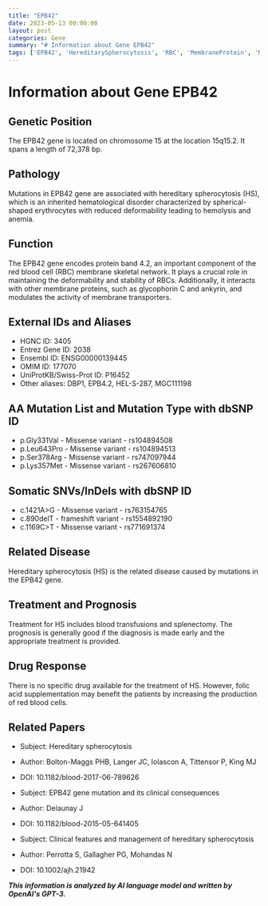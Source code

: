 ```yaml
---
title: "EPB42"
date: 2023-05-13 00:00:00
layout: post
categories: Gene
summary: "# Information about Gene EPB42"
tags: ['EPB42', 'HereditarySpherocytosis', 'RBC', 'MembraneProtein', 'Mutation', 'Treatment', 'Prognosis', 'ClinicalFeatures']
---
```


# Information about Gene EPB42

## Genetic Position
The EPB42 gene is located on chromosome 15 at the location 15q15.2. It spans a length of 72,378 bp.

## Pathology
Mutations in EPB42 gene are associated with hereditary spherocytosis (HS), which is an inherited hematological disorder characterized by spherical-shaped erythrocytes with reduced deformability leading to hemolysis and anemia. 

## Function
The EPB42 gene encodes protein band 4.2, an important component of the red blood cell (RBC) membrane skeletal network. It plays a crucial role in maintaining the deformability and stability of RBCs. Additionally, it interacts with other membrane proteins, such as glycophorin C and ankyrin, and modulates the activity of membrane transporters.

## External IDs and Aliases
- HGNC ID: 3405
- Entrez Gene ID: 2038
- Ensembl ID: ENSG00000139445
- OMIM ID: 177070
- UniProtKB/Swiss-Prot ID: P16452
- Other aliases: DBP1, EPB4.2, HEL-S-287, MGC111198

## AA Mutation List and Mutation Type with dbSNP ID
- p.Gly331Val - Missense variant - rs104894508
- p.Leu643Pro - Missense variant - rs104894513
- p.Ser378Arg - Missense variant - rs747097944
- p.Lys357Met - Missense variant - rs267606810

## Somatic SNVs/InDels with dbSNP ID
- c.1421A>G - Missense variant - rs763154765
- c.890delT - frameshift variant - rs1554892190
- c.1169C>T - Missense variant - rs771691374

## Related Disease
Hereditary spherocytosis (HS) is the related disease caused by mutations in the EPB42 gene. 

## Treatment and Prognosis
Treatment for HS includes blood transfusions and splenectomy. The prognosis is generally good if the diagnosis is made early and the appropriate treatment is provided.

## Drug Response
There is no specific drug available for the treatment of HS. However, folic acid supplementation may benefit the patients by increasing the production of red blood cells.

## Related Papers
- Subject: Hereditary spherocytosis 
- Author: Bolton-Maggs PHB, Langer JC, Iolascon A, Tittensor P, King MJ
- DOI: 10.1182/blood-2017-06-789626

- Subject: EPB42 gene mutation and its clinical consequences 
- Author: Delaunay J
- DOI: 10.1182/blood-2015-05-641405

- Subject: Clinical features and management of hereditary spherocytosis 
- Author: Perrotta S, Gallagher PG, Mohandas N
- DOI: 10.1002/ajh.21942

**_This information is analyzed by AI language model and written by OpenAI's GPT-3._**